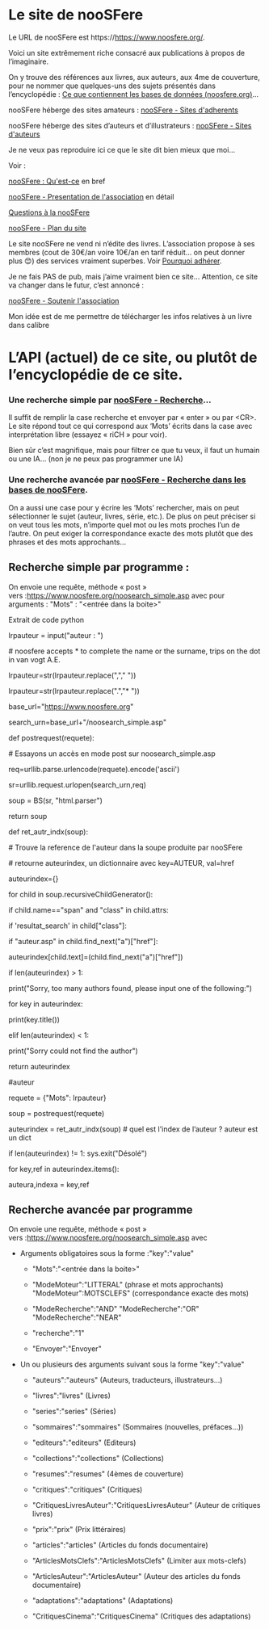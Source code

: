 # Le site de nooSFere

Le URL de nooSFere est https://https://www.noosfere.org/.

Voici un site extrêmement riche consacré aux publications à propos de
l’imaginaire.

On y trouve des références aux livres, aux auteurs, aux 4me de
couverture, pour ne nommer que quelques-uns des sujets présentés dans
l’encyclopédie : [Ce que contiennent les bases de données
(noosfere.org)](file:///C:\Users\Papa\AppData\Roaming\Microsoft\Word\Ce%20que%20contiennent%20les%20bases%20de%20données%20(noosfere.org))…

nooSFere héberge des sites amateurs : [nooSFere - Sites
d'adherents](https://www.noosfere.org/noosfere/heberges.asp)

nooSFere héberge des sites d’auteurs et d’illustrateurs : [nooSFere -
Sites d'auteurs](https://www.noosfere.org/noosfere/sites_auteurs.asp)

Je ne veux pas reproduire ici ce que le site dit bien mieux que moi…

Voir :

[nooSFere :
Qu'est-ce](https://www.noosfere.org/noosfere/assoc/qu_estce.asp) en bref

[nooSFere - Presentation de
l'association](https://www.noosfere.org/noosfere/assoc/statuts.asp) en
détail

[Questions à la
nooSFere](https://www.noosfere.org/icarus/articles/article.asp?numarticle=463)

[nooSFere - Plan du site](https://www.noosfere.org/actu/news.asp)

Le site nooSFere ne vend ni n’édite des livres. L’association propose à
ses membres (cout de 30€/an voire 10€/an en tarif réduit… on peut donner
plus 😊) des services vraiment superbes. Voir [Pourquoi
adhérer](https://www.noosfere.org/noosfere/assoc/pourquoi.asp).

Je ne fais PAS de pub, mais j’aime vraiment bien ce site… Attention, ce
site va changer dans le futur, c’est annoncé :

[nooSFere - Soutenir
l'association](https://www.noosfere.org/noosfere/assoc/don.asp)

Mon idée est de me permettre de télécharger les infos relatives à un
livre dans calibre

# L’API (actuel) de ce site, ou plutôt de l’encyclopédie de ce site.

### Une recherche simple par [nooSFere - Recherche](https://www.noosfere.org/noosearch_simple.asp)…

Il suffit de remplir la case recherche et envoyer par « enter » ou par
&lt;CR&gt;. Le site répond tout ce qui correspond aux ‘Mots’ écrits dans
la case avec interprétation libre (essayez « riCH » pour voir).

Bien sûr c’est magnifique, mais pour filtrer ce que tu veux, il faut un
humain ou une IA… (non je ne peux pas programmer une IA)

### Une recherche avancée par [nooSFere - Recherche dans les bases de nooSFere](https://www.noosfere.org/livres/noosearch.asp).

On a aussi une case pour y écrire les ‘Mots’ rechercher, mais on peut
sélectionner le sujet (auteur, livres, série, etc.). De plus on peut
préciser si on veut tous les mots, n’importe quel mot ou les mots
proches l’un de l’autre. On peut exiger la correspondance exacte des
mots plutôt que des phrases et des mots approchants…

## Recherche simple par programme :

On envoie une requête, méthode « post »
vers :<https://www.noosfere.org/noosearch_simple.asp> avec pour
arguments : "Mots" : "&lt;entrée dans la boite&gt;"

Extrait de code python

lrpauteur = input("auteur : ")

\# noosfere accepts \* to complete the name or the surname, trips on the
dot in van vogt A.E.

lrpauteur=str(lrpauteur.replace(","," "))

lrpauteur=str(lrpauteur.replace(".","\* "))

base\_url="https://www.noosfere.org"

search\_urn=base\_url+"/noosearch\_simple.asp"

def postrequest(requete):

\# Essayons un accès en mode post sur noosearch\_simple.asp

req=urllib.parse.urlencode(requete).encode('ascii')

sr=urllib.request.urlopen(search\_urn,req)

soup = BS(sr, "html.parser")

return soup

def ret\_autr\_indx(soup):

\# Trouve la reference de l'auteur dans la soupe produite par nooSFere

\# retourne auteurindex, un dictionnaire avec key=AUTEUR, val=href

auteurindex={}

for child in soup.recursiveChildGenerator():

if child.name=="span" and "class" in child.attrs:

if 'resultat\_search' in child\["class"\]:

if "auteur.asp" in child.find\_next("a")\["href"\]:

auteurindex\[child.text\]=(child.find\_next("a")\["href"\])

if len(auteurindex) &gt; 1:

print("Sorry, too many authors found, please input one of the
following:")

for key in auteurindex:

print(key.title())

elif len(auteurindex) &lt; 1:

print("Sorry could not find the author")

return auteurindex

\#auteur

requete = {"Mots": lrpauteur}

soup = postrequest(requete)

auteurindex = ret\_autr\_indx(soup) \# quel est l'index de l’auteur ?
auteur est un dict

if len(auteurindex) != 1: sys.exit("Désolé")

for key,ref in auteurindex.items():

auteura,indexa = key,ref

## Recherche avancée par programme

On envoie une requête, méthode « post »
vers :<https://www.noosfere.org/noosearch_simple.asp> avec

-   Arguments obligatoires sous la forme :"key":"value"

    -   "Mots":"&lt;entrée dans la boite&gt;"

    -   "ModeMoteur":"LITTERAL" (phrase et mots approchants)
        "ModeMoteur":MOTSCLEFS" (correspondance exacte des mots)

    -   "ModeRecherche":"AND"
        "ModeRecherche":"OR"
        "ModeRecherche":"NEAR"

    -   "recherche":"1"

    -   "Envoyer":"Envoyer"

-   Un ou plusieurs des arguments suivant sous la forme "key":"value"

    -   "auteurs":"auteurs" (Auteurs, traducteurs, illustrateurs...)

    -   "livres":"livres" (Livres)

    -   "series":"series" (Séries)

    -   "sommaires":"sommaires" (Sommaires (nouvelles, préfaces...))

    -   "editeurs":"editeurs" (Editeurs)

    -   "collections":"collections" (Collections)

    -   "resumes":"resumes" (4èmes de couverture)

    -   "critiques":"critiques" (Critiques)

    -   "CritiquesLivresAuteur":"CritiquesLivresAuteur" (Auteur de
        critiques livres)

    -   "prix":"prix" (Prix littéraires)

    -   "articles":"articles" (Articles du fonds documentaire)

    -   "ArticlesMotsClefs":"ArticlesMotsClefs" (Limiter aux mots-clefs)

    -   "ArticlesAuteur":"ArticlesAuteur" (Auteur des articles du fonds
        documentaire)

    -   "adaptations":"adaptations" (Adaptations)

    -   "CritiquesCinema":"CritiquesCinema" (Critiques des adaptations)
